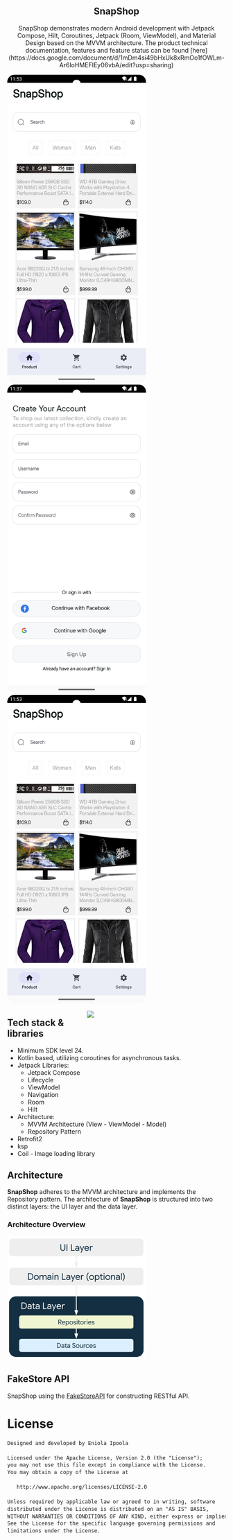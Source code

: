 <h2 align="center">SnapShop</h2>

<p align="center">  
SnapShop demonstrates modern Android development with Jetpack Compose, Hilt, Coroutines, Jetpack (Room, ViewModel), 
and Material Design based on the MVVM architecture. The product technical documentation, features and feature status can be found
[here](https://docs.google.com/document/d/1mDm4si49bHxUk8xRmOo1fOWLm-Ar6loHMEFIEy06vbA/edit?usp=sharing)
</p>

<p align="start">
<img src="previews/home.png"  align="start" width="320"/>
<img src="previews/signUp.png" width="320"/>
<img src="previews/home.png" width="320"/>
</p>

<img src="previews/preview.gif" align="right" width="320"/>

## Tech stack & libraries
- Minimum SDK level 24.
- Kotlin based, utilizing coroutines for asynchronous tasks.
- Jetpack Libraries:
    - Jetpack Compose
    - Lifecycle
    - ViewModel
    - Navigation 
    - Room
    - Hilt
- Architecture:
    - MVVM Architecture (View - ViewModel - Model)
    - Repository Pattern
- Retrofit2
- ksp
- Coil - Image loading library


## Architecture
**SnapShop** adheres to the MVVM architecture and implements the Repository pattern.
The architecture of **SnapShop** is structured into two distinct layers: the UI layer and the data layer. 

### Architecture Overview
<img src="figure/image1.png" width="320"/>

## FakeStore API
SnapShop using the [FakeStoreAPI](https://github.com/keikaavousi/fake-store-api/) for constructing RESTful API.<br>

# License
```xml
Designed and developed by Eniola Ipoola

Licensed under the Apache License, Version 2.0 (the "License");
you may not use this file except in compliance with the License.
You may obtain a copy of the License at

   http://www.apache.org/licenses/LICENSE-2.0

Unless required by applicable law or agreed to in writing, software
distributed under the License is distributed on an "AS IS" BASIS,
WITHOUT WARRANTIES OR CONDITIONS OF ANY KIND, either express or implied.
See the License for the specific language governing permissions and
limitations under the License.
```
